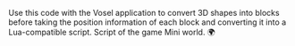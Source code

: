 Use this code with the Vosel application to convert 3D shapes into blocks before taking the position information of each block and converting it into a Lua-compatible script. Script of the game Mini world. 🌍
